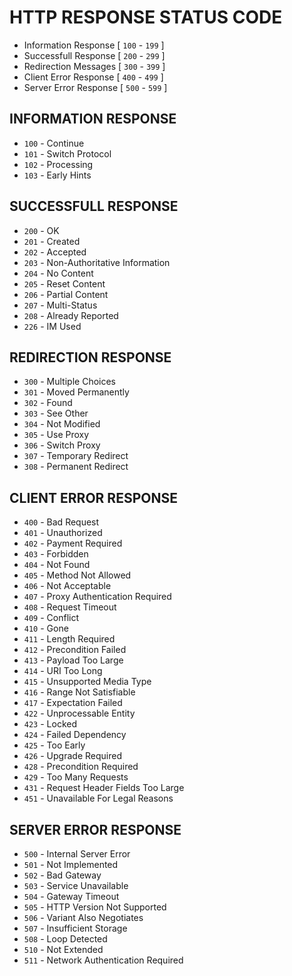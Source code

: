 # HTTP RESPONSE STATUS CODE

- Information Response [ `100` - `199` ]
- Successfull Response [ `200` - `299` ]
- Redirection Messages [ `300` - `399` ]
- Client Error Response [ `400` - `499` ]
- Server Error Response [ `500` - `599` ]

## INFORMATION RESPONSE

- `100` - Continue
- `101` - Switch Protocol
- `102` - Processing
- `103` - Early Hints

## SUCCESSFULL RESPONSE

- `200` - OK
- `201` - Created
- `202` - Accepted
- `203` - Non-Authoritative Information
- `204` - No Content
- `205` - Reset Content
- `206` - Partial Content
- `207` - Multi-Status
- `208` - Already Reported
- `226` - IM Used

## REDIRECTION RESPONSE

- `300` - Multiple Choices
- `301` - Moved Permanently
- `302` - Found
- `303` - See Other
- `304` - Not Modified
- `305` - Use Proxy
- `306` - Switch Proxy
- `307` - Temporary Redirect
- `308` - Permanent Redirect

## CLIENT ERROR RESPONSE

- `400` - Bad Request
- `401` - Unauthorized
- `402` - Payment Required
- `403` - Forbidden
- `404` - Not Found
- `405` - Method Not Allowed
- `406` - Not Acceptable
- `407` - Proxy Authentication Required
- `408` - Request Timeout
- `409` - Conflict
- `410` - Gone
- `411` - Length Required
- `412` - Precondition Failed
- `413` - Payload Too Large
- `414` - URI Too Long
- `415` - Unsupported Media Type
- `416` - Range Not Satisfiable
- `417` - Expectation Failed
- `422` - Unprocessable Entity
- `423` - Locked
- `424` - Failed Dependency
- `425` - Too Early
- `426` - Upgrade Required
- `428` - Precondition Required
- `429` - Too Many Requests
- `431` - Request Header Fields Too Large
- `451` - Unavailable For Legal Reasons

## SERVER ERROR RESPONSE

- `500` - Internal Server Error
- `501` - Not Implemented
- `502` - Bad Gateway
- `503` - Service Unavailable
- `504` - Gateway Timeout
- `505` - HTTP Version Not Supported
- `506` - Variant Also Negotiates
- `507` - Insufficient Storage
- `508` - Loop Detected
- `510` - Not Extended
- `511` - Network Authentication Required